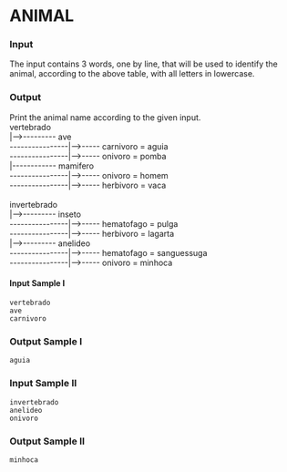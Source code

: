 # ANIMAL
### Input
The input contains 3 words, one by line, that will be used to identify the animal, according to the above table, with all letters in lowercase.
### Output
Print the animal name according to the given input.
<br>
vertebrado  
|-->--------- ave  
----------------|-->----- carnivoro = aguia  
----------------|-->----- onivoro = pomba  
|------------ mamifero  
----------------|-->----- onivoro = homem  
----------------|-->----- herbivoro = vaca  
<br>
invertebrado  
|-->--------- inseto  
----------------|-->----- hematofago = pulga  
----------------|-->----- herbivoro = lagarta  
|-->--------- anelideo  
----------------|-->----- hematofago = sanguessuga  
----------------|-->----- onivoro = minhoca  
#### Input Sample I                
    vertebrado  
    ave                  
    carnivoro  
### Output Sample I
    aguia

### Input Sample II
    invertebrado
    anelideo            
    onivoro
### Output Sample II
    minhoca